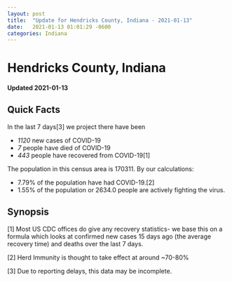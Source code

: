 ```yaml
---
layout: post
title:  "Update for Hendricks County, Indiana - 2021-01-13"
date:   2021-01-13 01:01:29 -0600
categories: Indiana
---
```


# Hendricks County, Indiana
#### Updated 2021-01-13

## Quick Facts

In the last 7 days[3] we project there have been
- *1120* new cases of COVID-19
- *7* people have died of COVID-19
- *443* people have recovered from COVID-19[1]

The population in this census area is 170311. By our calculations:
- 7.79% of the population have had COVID-19.[2]
- 1.55% of the population or 2634.0 people are actively fighting the virus.

## Synopsis




[1] Most US CDC offices do give any recovery statistics- we base this on a formula which looks at confirmed new cases
15 days ago (the average recovery time) and deaths over the last 7 days.

[2] Herd Immunity is thought to take effect at around ~70-80%

[3] Due to reporting delays, this data may be incomplete.
 
    